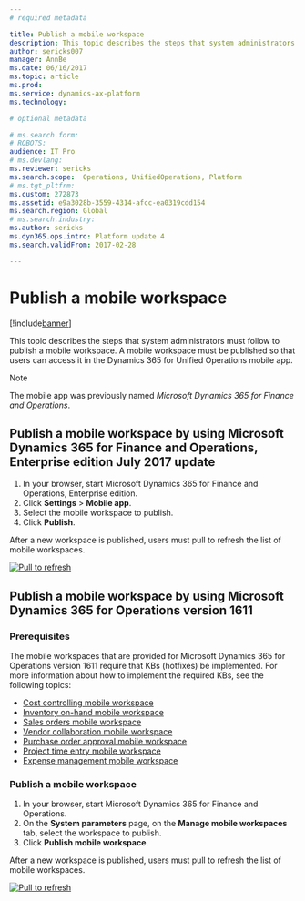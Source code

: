 ```yaml
---
# required metadata

title: Publish a mobile workspace
description: This topic describes the steps that system administrators must follow to publish a mobile workspace. A mobile workspace must be published so that users can access it in the mobile app. 
author: sericks007
manager: AnnBe
ms.date: 06/16/2017
ms.topic: article
ms.prod: 
ms.service: dynamics-ax-platform
ms.technology: 

# optional metadata

# ms.search.form: 
# ROBOTS: 
audience: IT Pro
# ms.devlang: 
ms.reviewer: sericks
ms.search.scope:  Operations, UnifiedOperations, Platform
# ms.tgt_pltfrm: 
ms.custom: 272873
ms.assetid: e9a3028b-3559-4314-afcc-ea0319cdd154
ms.search.region: Global
# ms.search.industry: 
ms.author: sericks
ms.dyn365.ops.intro: Platform update 4
ms.search.validFrom: 2017-02-28

---
```


# Publish a mobile workspace

[!include[banner](../includes/banner.md)]

This topic describes the steps that system administrators must follow to publish a mobile workspace. A mobile workspace must be published so that users can access it in the Dynamics 365 for Unified Operations mobile app. 

> [!NOTE]
> The mobile app was previously named *Microsoft Dynamics 365 for Finance and Operations*.

## Publish a mobile workspace by using Microsoft Dynamics 365 for Finance and Operations, Enterprise edition July 2017 update

1. In your browser, start Microsoft Dynamics 365 for Finance and Operations, Enterprise edition.
2. Click **Settings** > **Mobile app**.
3. Select the mobile workspace to publish.
4. Click **Publish**.

After a new workspace is published, users must pull to refresh the list of mobile workspaces. 

[![Pull to refresh](./media/pull-to-refresh-list-of-workspaces-183x300.png)](./media/pull-to-refresh-list-of-workspaces.png)

## Publish a mobile workspace by using Microsoft Dynamics 365 for Operations version 1611

### Prerequisites

The mobile workspaces that are provided for Microsoft Dynamics 365 for Operations version 1611 require that KBs (hotfixes) be implemented. For more information about how to implement the required KBs, see the following topics:

- [Cost controlling mobile workspace](/dynamics365/unified-operations/financials/cost-accounting/cost-controlling-mobile-workspace)
- [Inventory on-hand mobile workspace](/dynamics365/unified-operations/supply-chain/inventory/inventory-on-hand-mobile-workspace)
- [Sales orders mobile workspace](/dynamics365/unified-operations/supply-chain/sales-marketing/sales-orders-mobile-workspace)
- [Vendor collaboration mobile workspace](/dynamics365/unified-operations/supply-chain/procurement/vendor-collaboration-mobile-workspace)
- [Purchase order approval mobile workspace](/dynamics365/unified-operations/supply-chain/procurement/purchase-order-mobile-workspace)
- [Project time entry mobile workspace](/dynamics365/unified-operations/financials/project-management/project-time-entry-mobile-workspace)
- [Expense management mobile workspace](/dynamics365/unified-operations/financials/expense-management/expense-management-mobile-workspace)

### Publish a mobile workspace
1.  In your browser, start Microsoft Dynamics 365 for Finance and Operations.
2.  On the **System parameters** page, on the **Manage mobile workspaces** tab, select the workspace to publish.
3.  Click **Publish mobile workspace**.

After a new workspace is published, users must pull to refresh the list of mobile workspaces. 

[![Pull to refresh](./media/pull-to-refresh-list-of-workspaces-183x300.png)](./media/pull-to-refresh-list-of-workspaces.png)
